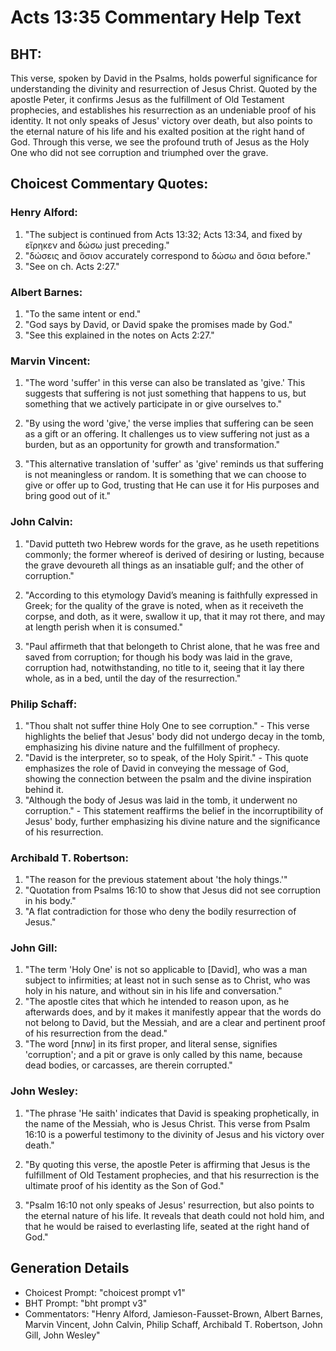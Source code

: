 # Acts 13:35 Commentary Help Text

## BHT:
This verse, spoken by David in the Psalms, holds powerful significance for understanding the divinity and resurrection of Jesus Christ. Quoted by the apostle Peter, it confirms Jesus as the fulfillment of Old Testament prophecies, and establishes his resurrection as an undeniable proof of his identity. It not only speaks of Jesus' victory over death, but also points to the eternal nature of his life and his exalted position at the right hand of God. Through this verse, we see the profound truth of Jesus as the Holy One who did not see corruption and triumphed over the grave.

## Choicest Commentary Quotes:
### Henry Alford:
1. "The subject is continued from Acts 13:32; Acts 13:34, and fixed by εἴρηκεν and δώσω just preceding." 
2. "δώσεις and ὅσιον accurately correspond to δώσω and ὅσια before." 
3. "See on ch. Acts 2:27."

### Albert Barnes:
1. "To the same intent or end."
2. "God says by David, or David spake the promises made by God."
3. "See this explained in the notes on Acts 2:27."

### Marvin Vincent:
1. "The word 'suffer' in this verse can also be translated as 'give.' This suggests that suffering is not just something that happens to us, but something that we actively participate in or give ourselves to."

2. "By using the word 'give,' the verse implies that suffering can be seen as a gift or an offering. It challenges us to view suffering not just as a burden, but as an opportunity for growth and transformation."

3. "This alternative translation of 'suffer' as 'give' reminds us that suffering is not meaningless or random. It is something that we can choose to give or offer up to God, trusting that He can use it for His purposes and bring good out of it."

### John Calvin:
1. "David putteth two Hebrew words for the grave, as he useth repetitions commonly; the former whereof is derived of desiring or lusting, because the grave devoureth all things as an insatiable gulf; and the other of corruption." 

2. "According to this etymology David’s meaning is faithfully expressed in Greek; for the quality of the grave is noted, when as it receiveth the corpse, and doth, as it were, swallow it up, that it may rot there, and may at length perish when it is consumed." 

3. "Paul affirmeth that that belongeth to Christ alone, that he was free and saved from corruption; for though his body was laid in the grave, corruption had, notwithstanding, no title to it, seeing that it lay there whole, as in a bed, until the day of the resurrection."

### Philip Schaff:
1. "Thou shalt not suffer thine Holy One to see corruption." - This verse highlights the belief that Jesus' body did not undergo decay in the tomb, emphasizing his divine nature and the fulfillment of prophecy.
2. "David is the interpreter, so to speak, of the Holy Spirit." - This quote emphasizes the role of David in conveying the message of God, showing the connection between the psalm and the divine inspiration behind it.
3. "Although the body of Jesus was laid in the tomb, it underwent no corruption." - This statement reaffirms the belief in the incorruptibility of Jesus' body, further emphasizing his divine nature and the significance of his resurrection.

### Archibald T. Robertson:
1. "The reason for the previous statement about 'the holy things.'" 
2. "Quotation from Psalms 16:10 to show that Jesus did not see corruption in his body."
3. "A flat contradiction for those who deny the bodily resurrection of Jesus."

### John Gill:
1. "The term 'Holy One' is not so applicable to [David], who was a man subject to infirmities; at least not in such sense as to Christ, who was holy in his nature, and without sin in his life and conversation."
2. "The apostle cites that which he intended to reason upon, as he afterwards does, and by it makes it manifestly appear that the words do not belong to David, but the Messiah, and are a clear and pertinent proof of his resurrection from the dead."
3. "The word [שחת] in its first proper, and literal sense, signifies 'corruption'; and a pit or grave is only called by this name, because dead bodies, or carcasses, are therein corrupted."

### John Wesley:
1. "The phrase 'He saith' indicates that David is speaking prophetically, in the name of the Messiah, who is Jesus Christ. This verse from Psalm 16:10 is a powerful testimony to the divinity of Jesus and his victory over death." 

2. "By quoting this verse, the apostle Peter is affirming that Jesus is the fulfillment of Old Testament prophecies, and that his resurrection is the ultimate proof of his identity as the Son of God." 

3. "Psalm 16:10 not only speaks of Jesus' resurrection, but also points to the eternal nature of his life. It reveals that death could not hold him, and that he would be raised to everlasting life, seated at the right hand of God."


## Generation Details
- Choicest Prompt: "choicest prompt v1"
- BHT Prompt: "bht prompt v3"
- Commentators: "Henry Alford, Jamieson-Fausset-Brown, Albert Barnes, Marvin Vincent, John Calvin, Philip Schaff, Archibald T. Robertson, John Gill, John Wesley"
